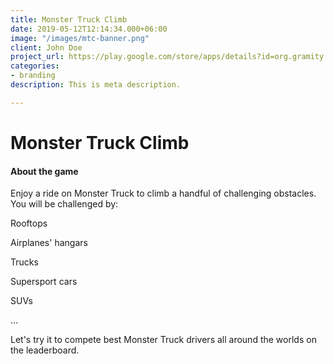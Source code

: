 ```yaml
---
title: Monster Truck Climb
date: 2019-05-12T12:14:34.000+06:00
image: "/images/mtc-banner.png"
client: John Doe
project_url: https://play.google.com/store/apps/details?id=org.gramity.monster
categories:
- branding
description: This is meta description.

---
```

# Monster Truck Climb

#### About the game

Enjoy a ride on Monster Truck to climb a handful of challenging obstacles. You will be challenged by:

Rooftops

Airplanes' hangars

Trucks

Supersport cars

SUVs

...

Let's try it to compete best Monster Truck drivers all around the worlds on the leaderboard.
